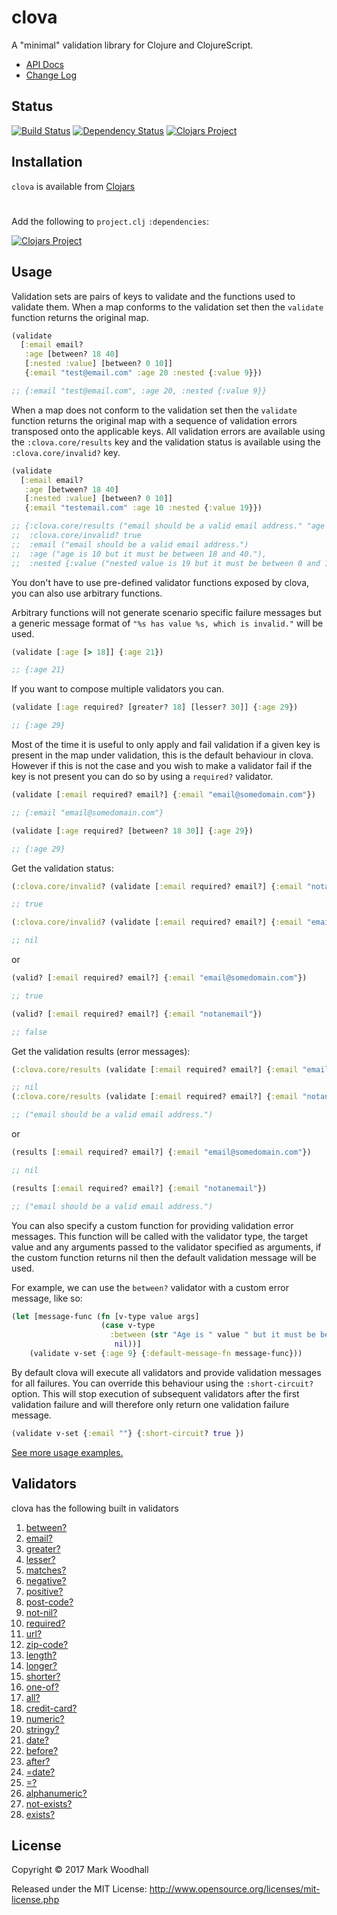 # clova

A "minimal" validation library for Clojure and ClojureScript.

- [API Docs](http://markwoodhall.github.io/clova)
- [Change Log](https://github.com/markwoodhall/clova/blob/master/doc/CHANGES.md)

## Status

[![Build Status](https://api.travis-ci.org/markwoodhall/clova.svg?branch=master)](https://api.travis-ci.org/repositories/markwoodhall/clova)
[![Dependency Status](https://www.versioneye.com/user/projects/566b4d044e049b003b000704/badge.svg?style=flat)](https://www.versioneye.com/user/projects/566b4d044e049b003b000704)
[![Clojars Project](https://img.shields.io/clojars/v/clova.svg)](http://clojars.org/clova)


## Installation

`clova` is available from [Clojars](https://clojars.org/clova)

#

Add the following to `project.clj` `:dependencies`:

[![Clojars Project](http://clojars.org/clova/latest-version.svg)](http://clojars.org/clova)

## Usage

Validation sets are pairs of keys to validate and the functions used to validate them. When a map conforms
to the validation set then the `validate` function returns the original map.

```clojure
(validate
  [:email email?
   :age [between? 18 40]
   [:nested :value] [between? 0 10]] 
   {:email "test@email.com" :age 20 :nested {:value 9}})

;; {:email "test@email.com", :age 20, :nested {:value 9}}

```

When a map does not conform to the validation set then the `validate` function returns the original map
with a sequence of validation errors transposed onto the applicable keys. All validation errors are available
using the `:clova.core/results` key and the validation status is available using the `:clova.core/invalid?` key.

```clojure
(validate
  [:email email?
   :age [between? 18 40]
   [:nested :value] [between? 0 10]] 
   {:email "testemail.com" :age 10 :nested {:value 19}})

;; {:clova.core/results ("email should be a valid email address." "age is 10 but it must be between 18 and 40." "nested value is 19 but it must be between 0 and 10.") 
;;  :clova.core/invalid? true 
;;  :email ("email should be a valid email address.") 
;;  :age ("age is 10 but it must be between 18 and 40."), 
;;  :nested {:value ("nested value is 19 but it must be between 0 and 10.")}}

```

You don't have to use pre-defined validator functions exposed by clova, you can also use arbitrary functions. 

Arbitrary functions will not generate scenario specific failure messages but a generic message format of `"%s has value %s, which is invalid."` will be used.

```clojure
(validate [:age [> 18]] {:age 21})

;; {:age 21}
```

If you want to compose multiple validators you can.

```clojure
(validate [:age required? [greater? 18] [lesser? 30]] {:age 29})

;; {:age 29}
```

Most of the time it is useful to only apply and fail validation if a given key is present in the map under validation, this is
the default behaviour in clova. However if this is not the case and you wish to make a validator fail if the key is not present you can do so
by using a `required?` validator.


```clojure
(validate [:email required? email?] {:email "email@somedomain.com"})

;; {:email "email@somedomain.com"}

(validate [:age required? [between? 18 30]] {:age 29})

;; {:age 29}
```

Get the validation status:

```clojure
(:clova.core/invalid? (validate [:email required? email?] {:email "notanemail"}))

;; true

(:clova.core/invalid? (validate [:email required? email?] {:email "email@somedomain.com"}))

;; nil
```

or
```clojure
(valid? [:email required? email?] {:email "email@somedomain.com"})

;; true

(valid? [:email required? email?] {:email "notanemail"})

;; false

```

Get the validation results (error messages):

```clojure
(:clova.core/results (validate [:email required? email?] {:email "email@somedomain.com"}))

;; nil
(:clova.core/results (validate [:email required? email?] {:email "notanemail"}))

;; ("email should be a valid email address.")
```

or
```clojure
(results [:email required? email?] {:email "email@somedomain.com"})

;; nil

(results [:email required? email?] {:email "notanemail"})

;; ("email should be a valid email address.")
```

You can also specify a custom function for providing validation error messages. This function will
be called with the validator type, the target value and any arguments passed to the validator specified as arguments,
if the custom function returns nil then the default validation message will be used.

For example, we can use the `between?` validator with a custom error message, like so:

```clojure
(let [message-func (fn [v-type value args]
                    (case v-type
                      :between (str "Age is " value " but it must be between " (first args) " and " (second args))
                       nil))]
    (validate v-set {:age 9} {:default-message-fn message-func}))
```

By default clova will execute all validators and provide validation messages for all failures. You
can override this behaviour using the `:short-circuit?` option. This will stop execution of subsequent
validators after the first validation failure and will therefore only return one validation failure
message.

```clojure
(validate v-set {:email ""} {:short-circuit? true })
```

[See more usage examples.](https://github.com/markwoodhall/clova/blob/master/doc/EXAMPLES.md)

## Validators

clova has the following built in validators

1. [between?](http://markwoodhall.github.io/clova/clova.core.html#var-between.3F)
2. [email?](http://markwoodhall.github.io/clova/clova.core.html#var-email.3F)
3. [greater?](http://markwoodhall.github.io/clova/clova.core.html#var-greater.3F)
4. [lesser?](http://markwoodhall.github.io/clova/clova.core.html#var-lesser.3F)
5. [matches?](http://markwoodhall.github.io/clova/clova.core.html#var-matches.3F)
6. [negative?](http://markwoodhall.github.io/clova/clova.core.html#var-negative.3F)
7. [positive?](http://markwoodhall.github.io/clova/clova.core.html#var-positive.3F)
8. [post-code?](http://markwoodhall.github.io/clova/clova.core.html#var-post-code.3F)
9. [not-nil?](http://markwoodhall.github.io/clova/clova.core.html#var-not-nil.3F)
10. [required?](http://markwoodhall.github.io/clova/clova.core.html#var-required.3F)
11. [url?](http://markwoodhall.github.io/clova/clova.core.html#var-url.3F)
12. [zip-code?](http://markwoodhall.github.io/clova/clova.core.html#var-zip-code.3F)
13. [length?](http://markwoodhall.github.io/clova/clova.core.html#var-length.3F)
14. [longer?](http://markwoodhall.github.io/clova/clova.core.html#var-longer.3F)
15. [shorter?](http://markwoodhall.github.io/clova/clova.core.html#var-shorter.3F)
16. [one-of?](http://markwoodhall.github.io/clova/clova.core.html#var-one-of.3F)
17. [all?](http://markwoodhall.github.io/clova/clova.core.html#var-all.3F)
18. [credit-card?](http://markwoodhall.github.io/clova/clova.core.html#var-credit-card.3F)
19. [numeric?](http://markwoodhall.github.io/clova/clova.core.html#var-numeric.3F)
20. [stringy?](http://markwoodhall.github.io/clova/clova.core.html#var-stringy.3F)
21. [date?](http://markwoodhall.github.io/clova/clova.core.html#var-date.3F)
22. [before?](http://markwoodhall.github.io/clova/clova.core.html#var-before.3F)
23. [after?](http://markwoodhall.github.io/clova/clova.core.html#var-after.3F)
24. [=date?](http://markwoodhall.github.io/clova/clova.core.html#var-.3Ddate.3F)
25. [=?](http://markwoodhall.github.io/clova/clova.core.html#var-.3D.3F)
26. [alphanumeric?](http://markwoodhall.github.io/clova/clova.core.html#var-alphanumeric.3F)
27. [not-exists?](http://markwoodhall.github.io/clova/clova.core.html#var-not-exists.3F)
27. [exists?](http://markwoodhall.github.io/clova/clova.core.html#var-exists.3F)

## License

Copyright © 2017 Mark Woodhall

Released under the MIT License: http://www.opensource.org/licenses/mit-license.php
